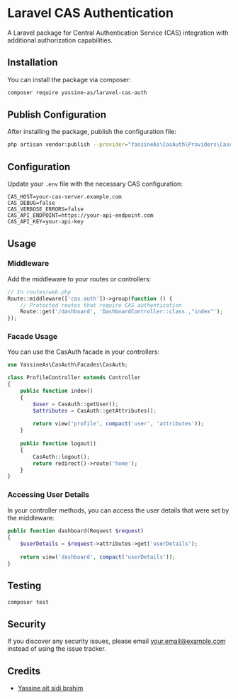 # Laravel CAS Authentication

A Laravel package for Central Authentication Service (CAS) integration with additional authorization capabilities.

## Installation

You can install the package via composer:

```bash
composer require yassine-as/laravel-cas-auth
```

## Publish Configuration

After installing the package, publish the configuration file:

```bash
php artisan vendor:publish --provider="YassineAs\CasAuth\Providers\CasAuthServiceProvider" --tag="cas-config"
```

## Configuration

Update your `.env` file with the necessary CAS configuration:

```
CAS_HOST=your-cas-server.example.com
CAS_DEBUG=false
CAS_VERBOSE_ERRORS=false
CAS_API_ENDPOINT=https://your-api-endpoint.com
CAS_API_KEY=your-api-key
```

## Usage

### Middleware

Add the middleware to your routes or controllers:

```php
// In routes/web.php
Route::middleware(['cas.auth'])->group(function () {
    // Protected routes that require CAS authentication
    Route::get('/dashboard', 'DashboardController::class ,"index"');
});
```

### Facade Usage

You can use the CasAuth facade in your controllers:

```php
use YassineAs\CasAuth\Facades\CasAuth;

class ProfileController extends Controller
{
    public function index()
    {
        $user = CasAuth::getUser();
        $attributes = CasAuth::getAttributes();
        
        return view('profile', compact('user', 'attributes'));
    }
    
    public function logout()
    {
        CasAuth::logout();
        return redirect()->route('home');
    }
}
```

### Accessing User Details

In your controller methods, you can access the user details that were set by the middleware:

```php
public function dashboard(Request $request)
{
    $userDetails = $request->attributes->get('userDetails');
    
    return view('dashboard', compact('userDetails'));
}
```

## Testing

```bash
composer test
```

## Security

If you discover any security issues, please email your.email@example.com instead of using the issue tracker.

## Credits

- [Yassine ait sidi brahim](https://github.com/Asyassin10)

